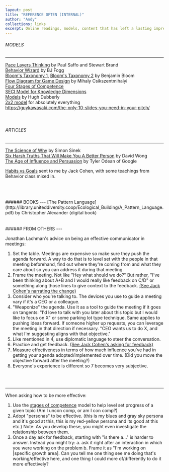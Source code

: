 ```yaml
---
layout: post
title: "REFERENCE OFTEN (INTERNAL)"
author: "Andy"
collections: links
excerpt: Online readings, models, content that has left a lasting impression on me, organized by the topic it covers.
---
```


###### MODELS
---

[Pace Layers Thinking](http://blog.longnow.org/02015/01/27/stewart-brand-pace-layers-thinking-at-the-interval/ "This model describes everything so well, but its application can be switched up to describe so many complex systems easily.") by Paul Saffo and Stewart Brand
<br>
[Behavior Wizard](http://www.behaviorwizard.org/wp/ "Behavior change is EVERYTHING. So is this website that visualizes it.") by BJ Fogg
<br>
[Bloom's Taxonomy 1](https://www.fractuslearning.com/blooms-taxonomy-verbs-free-chart/ "Used for prepping how polished or careful a project needs to be explains to get a desired outcome or level of retention."),
[Bloom's Taxonomy 2](https://upload.wikimedia.org/wikipedia/commons/2/24/Blooms_rose.svg)  by Benjamin Bloom
<br>
[Flow Diagram for Game Design](https://i.pinimg.com/originals/29/d1/3f/29d13f11f81e2bb61afdf51a414d4db6.jpg "Originally created for intrinsic motivation, this model has found a solid niche in the game design community for the optimal way to maintain attention and excitement. I've found it also works well for teaching or understanding a tough concept through interaction.") by  Mihaly Csikszentmihalyi
<br>
[Four Stages of Competence](https://en.wikipedia.org/wiki/Four_stages_of_competence)
<br>
[SECI Model for Knowledge Dimensions](https://en.wikipedia.org/wiki/SECI_model_of_knowledge_dimensions)
<br>
[Models](http://www.dubberly.com/models) by Hugh Dubberly
<br>
[2x2 model](https://medium.com/carbon-five/the-2x2-method-c7a5719d8e44) for absolutely everything
<br>
https://guykawasaki.com/the-only-10-slides-you-need-in-your-pitch/
<br>
<br>
<br>

###### ARTICLES
---

[The Science of Why](https://startwithwhy.com/commit/the-science-of-why/) by Simon Sinek
<br>
[Six Harsh Truths That Will Make You A Better Person](http://www.cracked.com/blog/6-harsh-truths-that-will-make-you-better-person/) by David Wong
<br>
[The Age of Influence and Persuasion](https://firstround.com/review/master-the-art-of-influence-persuasion-as-a-skill-and-habit/) by Tyler Odean of Google
<br>

[Habits vs Goals](https://fs.blog/2017/06/habits-vs-goals/) sent to me by Jack Cohen, with some teachings from Behavior class mixed in.



<br>
<br>
<br>
###### BOOKS
---
[The Pattern Language](http://library.uniteddiversity.coop/Ecological_Building/A_Pattern_Language.pdf) by Christopher Alexander (digital book)


<br>
<br>
<br>
###### FROM OTHERS
---
<!-- [Advice I received on how to ask for good feedback]({{ "/assets/Untitled.rtf" | absolute_url }}) from Jack Cohen of [Brain-Based Workplace](http://www.brainbasedworkplace.com/) -->


Jonathan Lachman's advice on being an effective communicator in meetings:
1. Set the table. Meetings are expensive so make sure they push the agenda forward. A way to do that is to level set with the people in that meeting beforehand, find out where they're coming from and what they care about so you can address it during that meeting.
2. Frame the meeting. Not like "Hey what should we do?"  But rather, "I've been thinking about A+B and I would really like feedback on C/D" or something along those lines to give context to the feedback. [(See Jack Cohen's narrating the change)]()
3. Consider who you're talking to. The devices you use to guide a meeting vary if it's a CEO or a colleague.
4. "Weaponize" the agenda. Use it as a tool to guide the meeting if it goes on tangents: "I'd love to talk with you later about this topic but I would like to focus on X" or some parking lot type technique. Same applies to pushing ideas forward. If someone higher up requests, you can leverage the meeting in that direction if necessary. "CEO wants us to do X, and what I'm suggesting aligns with that objective."
5. Like mentioned in 4, use diplomatic language to steer the conversation.
6. Practice and get feedback. [(See Jack Cohen's asking for feedback)]()
7. Measure effectiveness in terms of how much influence you've had in getting your agenda adopted/implemented over time. (Did you move the objective forward after the meeting?)
8. Everyone's experience is different so 7 becomes very subjective.


<br>
<br>

---
When asking how to be more effective:
1. Use the [stages of competence](https://en.wikipedia.org/wiki/Four_stages_of_competence) model to help level set progress of a given topic (Am I uncon comp, or am I con comp?)
2. Adopt "personas" to be effective. (this is my blues and gray sky persona and it's good at this, this is my red-yellow persona and its good at this etc.) Note: As you develop these, you might even investigate the relationship between them.
3. Once a day ask for feedback, starting with "is there a..."  is harder to answer. Instead you might try:
a. ask it right after an interaction in which you were working on the problem
b. Frame it as "I'm working on [specific growth area]. Can you tell me one thing see me doing that's working/effective here, and one thing I could more of/differently to do it more effectively?

